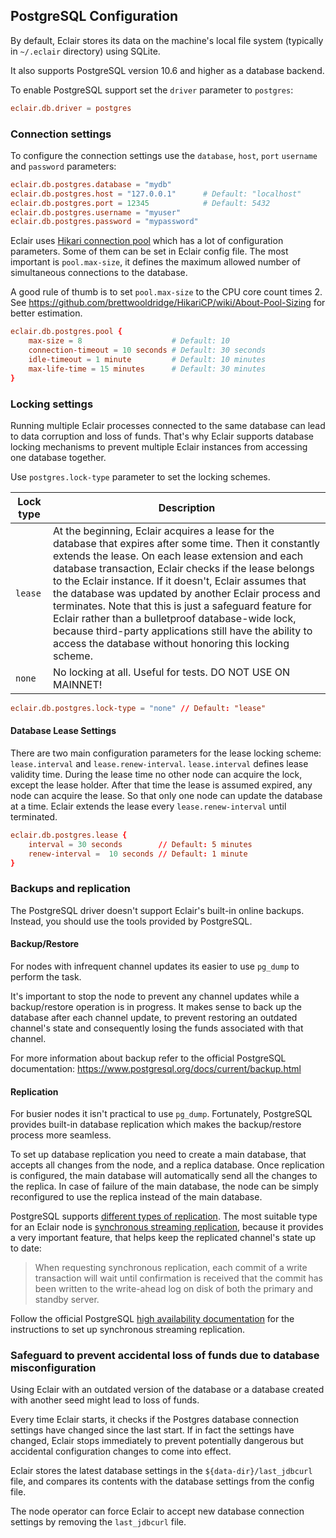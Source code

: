## PostgreSQL Configuration

By default, Eclair stores its data on the machine's local file system (typically in `~/.eclair` directory) using SQLite.

It also supports PostgreSQL version 10.6 and higher as a database backend.

To enable PostgreSQL support set the `driver` parameter to `postgres`:

```conf
eclair.db.driver = postgres
```

### Connection settings

To configure the connection settings use the `database`, `host`, `port` `username` and `password` parameters:

```conf
eclair.db.postgres.database = "mydb"
eclair.db.postgres.host = "127.0.0.1"      # Default: "localhost"
eclair.db.postgres.port = 12345            # Default: 5432
eclair.db.postgres.username = "myuser"
eclair.db.postgres.password = "mypassword"
```

Eclair uses [Hikari connection pool](https://github.com/brettwooldridge/HikariCP) which has a lot of configuration parameters.
Some of them can be set in Eclair config file.
The most important is `pool.max-size`, it defines the maximum allowed number of simultaneous connections to the database.

A good rule of thumb is to set `pool.max-size` to the CPU core count times 2.
See https://github.com/brettwooldridge/HikariCP/wiki/About-Pool-Sizing for better estimation.

```conf
eclair.db.postgres.pool {
    max-size = 8                    # Default: 10
    connection-timeout = 10 seconds # Default: 30 seconds
    idle-timeout = 1 minute         # Default: 10 minutes
    max-life-time = 15 minutes      # Default: 30 minutes
}
```

### Locking settings

Running multiple Eclair processes connected to the same database can lead to data corruption and loss of funds.
That's why Eclair supports database locking mechanisms to prevent multiple Eclair instances from accessing one database together.

Use `postgres.lock-type` parameter to set the locking schemes.

 Lock type | Description
-----------|----------------
 `lease`   | At the beginning, Eclair acquires a lease for the database that expires after some time. Then it constantly extends the lease. On each lease extension and each database transaction, Eclair checks if the lease belongs to the Eclair instance. If it doesn't, Eclair assumes that the database was updated by another Eclair process and terminates. Note that this is just a safeguard feature for Eclair rather than a bulletproof database-wide lock, because third-party applications still have the ability to access the database without honoring this locking scheme.
 `none`    | No locking at all. Useful for tests. DO NOT USE ON MAINNET!

```conf
eclair.db.postgres.lock-type = "none" // Default: "lease"
```

#### Database Lease Settings

There are two main configuration parameters for the lease locking scheme: `lease.interval` and `lease.renew-interval`.
`lease.interval` defines lease validity time. During the lease time no other node can acquire the lock, except the lease holder.
After that time the lease is assumed expired, any node can acquire the lease. So that only one node can update the database at a time. Eclair extends the lease every `lease.renew-interval` until terminated.  

```conf
eclair.db.postgres.lease {
    interval = 30 seconds        // Default: 5 minutes
    renew-interval =  10 seconds // Default: 1 minute
}
```

### Backups and replication

The PostgreSQL driver doesn't support Eclair's built-in online backups. Instead, you should use the tools provided by PostgreSQL.

#### Backup/Restore

For nodes with infrequent channel updates its easier to use `pg_dump` to perform the task.

It's important to stop the node to prevent any channel updates while a backup/restore operation is in progress. It makes sense to back up the database after each channel update, to prevent restoring an outdated channel's state and consequently losing the funds associated with that channel.

For more information about backup refer to the official PostgreSQL documentation: https://www.postgresql.org/docs/current/backup.html

#### Replication

For busier nodes it isn't practical to use `pg_dump`. Fortunately, PostgreSQL provides built-in database replication which makes the backup/restore process more seamless.

To set up database replication you need to create a main database, that accepts all changes from the node, and a replica database.
Once replication is configured, the main database will automatically send all the changes to the replica.
In case of failure of the main database, the node can be simply reconfigured to use the replica instead of the main database.

PostgreSQL supports [different types of replication](https://www.postgresql.org/docs/current/different-replication-solutions.html).
The most suitable type for an Eclair node is [synchronous streaming replication](https://www.postgresql.org/docs/current/warm-standby.html#SYNCHRONOUS-REPLICATION), because it provides a very important feature, that helps keep the replicated channel's state up to date:  

> When requesting synchronous replication, each commit of a write transaction will wait until confirmation is received that the commit has been written to the write-ahead log on disk of both the primary and standby server.  

Follow the official PostgreSQL [high availability documentation](https://www.postgresql.org/docs/current/high-availability.html) for the instructions to set up synchronous streaming replication.

### Safeguard to prevent accidental loss of funds due to database misconfiguration

Using Eclair with an outdated version of the database or a database created with another seed might lead to loss of funds.

Every time Eclair starts, it checks if the Postgres database connection settings have changed since the last start.
If in fact the settings have changed, Eclair stops immediately to prevent potentially dangerous but accidental configuration changes to come into effect.

Eclair stores the latest database settings in the `${data-dir}/last_jdbcurl` file, and compares its contents with the database settings from the config file.

The node operator can force Eclair to accept new database connection settings by removing the `last_jdbcurl` file.
